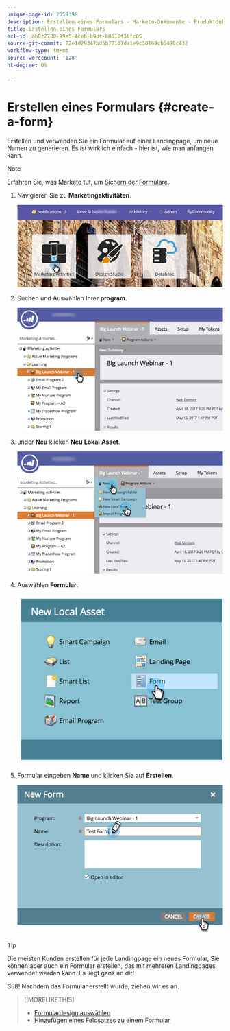```yaml
---
unique-page-id: 2359398
description: Erstellen eines Formulars - Marketo-Dokumente - Produktdokumentation
title: Erstellen eines Formulars
exl-id: ab0f2700-99e5-4ceb-b9df-80016f30fc85
source-git-commit: 72e1d29347bd5b77107da1e9c30169cb6490c432
workflow-type: tm+mt
source-wordcount: '128'
ht-degree: 0%

---
```


# Erstellen eines Formulars {#create-a-form}

Erstellen und verwenden Sie ein Formular auf einer Landingpage, um neue Namen zu generieren. Es ist wirklich einfach - hier ist, wie man anfangen kann.

>[!NOTE]
>
>Erfahren Sie, was Marketo tut, um [Sichern der Formulare](https://nation.marketo.com/t5/Product-Documents/Forms-Service-Enhancements/ta-p/303670#M1038).

1. Navigieren Sie zu **Marketingaktivitäten**.

   ![](assets/login-marketing-activities.png)

1. Suchen und Auswählen Ihrer **program**.

   ![](assets/programseelct.png)

1. under **Neu** klicken **Neu** **Lokal** **Asset**.

   ![](assets/newlocalasset.png)

1. Auswählen **Formular**.

   ![](assets/image2014-9-15-17-3a1-3a20.png)

1. Formular eingeben **Name** und klicken Sie auf **Erstellen**.

   ![](assets/newformwithhands.png)

>[!TIP]
>
>Die meisten Kunden erstellen für jede Landingpage ein neues Formular, Sie können aber auch ein Formular erstellen, das mit mehreren Landingpages verwendet werden kann. Es liegt ganz an dir!

Süß! Nachdem das Formular erstellt wurde, ziehen wir es an.

>[!MORELIKETHIS]
>
>* [Formulardesign auswählen](/help/marketo/product-docs/demand-generation/forms/creating-a-form/select-a-form-theme.md)
>* [Hinzufügen eines Feldsatzes zu einem Formular](/help/marketo/product-docs/demand-generation/forms/form-fields/add-a-fieldset-to-a-form.md)

